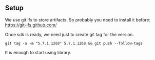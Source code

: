
## Setup

We use git lfs to store artifacts. So probably you need to install it before: https://git-lfs.github.com/

Once sdk is ready, we need just to create git tag for the version.
```
git tag -a -m "5.7.1.1268" 5.7.1.1268 && git push --follow-tags
```
It is enough to start using library.
